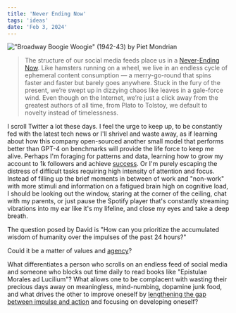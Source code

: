 ```yaml
---
title: 'Never Ending Now'
tags: 'ideas'
date: 'Feb 3, 2024'
---
```


!["Broadway Boogie Woogie" (1942-43) by Piet Mondrian](/images/broadway_boogie.jpg)

> The structure of our social media feeds place us in a [Never-Ending Now](https://perell.com/essay/never-ending-now/). Like hamsters running on a wheel, we live in an endless cycle of ephemeral content consumption — a merry-go-round that spins faster and faster but barely goes anywhere. Stuck in the fury of the present, we’re swept up in dizzying chaos like leaves in a gale-force wind. Even though on the Internet, we’re just a click away from the greatest authors of all time, from Plato to Tolstoy, we default to novelty instead of timelessness.

I scroll Twitter a lot these days. I feel the urge to keep up, to be constantly fed with the latest tech news or I'll shrivel and waste away, as if learning about how this company open-sourced another small model that performs better than GPT-4 on benchmarks will provide the life force to keep me alive. Perhaps I'm foraging for patterns and data, learning how to grow my account to 1k followers and achieve [success](https://near.blog/how-to-twitter-successfully/?curius=1935). Or I'm purely escaping the distress of difficult tasks requiring high intensity of attention and focus. Instead of filling up the brief moments in between of work and "non-work" with more stimuli and information on a fatigued brain high on cognitive load, I should be looking out the window, staring at the corner of the ceiling, chat with my parents, or just pause the Spotify player that's constantly streaming vibrations into my ear like it's my lifeline, and close my eyes and take a deep breath.

The question posed by David is "How can you prioritize the accumulated wisdom of humanity over the impulses of the past 24 hours?"

Could it be a matter of values and [agency](https://usefulfictions.substack.com/p/1154dba1-49f6-4feb-b091-6d4a7eefa94d?curius=1419)?

What differentiates a person who scrolls on an endless feed of social media and someone who blocks out time daily to read books like "Epistulae Morales ad Lucilium"? What allows one to be complacent with wasting their precious days away on meaningless, mind-numbing, dopamine junk food, and what drives the other to improve oneself by [lengthening the gap between impulse and action](https://youtu.be/HTfYv3IEOqM?si=Kujw5orTb-CW7Y0r&t=2224) and focusing on developing oneself?
